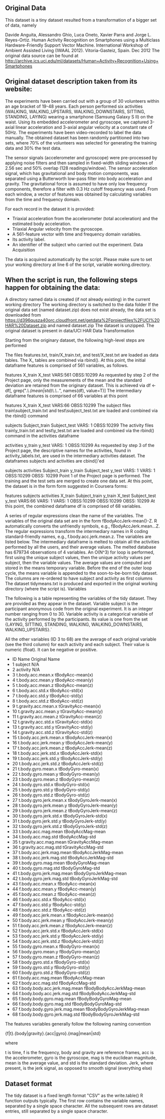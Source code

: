


## Original Data

This dataset is a tiny dataset resulted from a transformation of a bigger set of data, namely

Davide Anguita, Alessandro Ghio, Luca Oneto, Xavier Parra and Jorge L. Reyes-Ortiz. Human Activity Recognition on Smartphones using a Multiclass Hardware-Friendly Support Vector Machine. International Workshop of Ambient Assisted Living (IWAAL 2012). Vitoria-Gasteiz, Spain. Dec 2012
The original data source can be found at http://archive.ics.uci.edu/ml/datasets/Human+Activity+Recognition+Using+Smartphones

## Original dataset description taken from its website:

The experiments have been carried out with a group of 30 volunteers within an age bracket of 19-48 years. Each person performed six activities (WALKING, WALKING_UPSTAIRS, WALKING_DOWNSTAIRS, SITTING, STANDING, LAYING) wearing a smartphone (Samsung Galaxy S II) on the waist. Using its embedded accelerometer and gyroscope, we captured 3-axial linear acceleration and 3-axial angular velocity at a constant rate of 50Hz. The experiments have been video-recorded to label the data manually. The obtained dataset has been randomly partitioned into two sets, where 70% of the volunteers was selected for generating the training data and 30% the test data. 

The sensor signals (accelerometer and gyroscope) were pre-processed by applying noise filters and then sampled in fixed-width sliding windows of 2.56 sec and 50% overlap (128 readings/window). The sensor acceleration signal, which has gravitational and body motion components, was separated using a Butterworth low-pass filter into body acceleration and gravity. The gravitational force is assumed to have only low frequency components, therefore a filter with 0.3 Hz cutoff frequency was used. From each window, a vector of features was obtained by calculating variables from the time and frequency domain. 

For each record in the dataset it is provided: 
- Triaxial acceleration from the accelerometer (total acceleration) and the estimated body acceleration. 
- Triaxial Angular velocity from the gyroscope. 
- A 561-feature vector with time and frequency domain variables. 
- Its activity label. 
- An identifier of the subject who carried out the experiment.
Data Acquisition

The data is acquired automatically by the script. Please make sure to set your working directory at line 6 of the script, variable working.directory.

## When the script is run, the following steps happen for obtaining the data:

A directory named data is created (if not already existing) in the current working directory
The working directory is switched to the data folder
If the original data set (named dataset.zip) does not exist already, the data set is downloaded from https://d396qusza40orc.cloudfront.net/getdata%2Fprojectfiles%2FUCI%20HAR%20Dataset.zip and named dataset.zip
The dataset is unzipped. The original dataset is present in data/UCI HAR
Data Transformation

Starting from the originary dataset, the following high-level steps are performed

The files features.txt, train/X_train.txt, and test/X_test.txt are loaded as data tables. The X_ tables are combined via rbind(). At this point, the initial dataframe features is comprised of 561 variables, as follows.

features
X_train
X_test
VARS:561
OBSS:10299
As requested by step 2 of the Project page, only the measurements of the mean and the standard deviation are retained from the originary dataset. This is achieved via df <- df[, grep(".*\\.(mean|std)\\.\\..*", names(df), value=T)] The intermediary dataframe features is comprised of 66 variables at this point

features
X_train
X_test
VARS:66
OBSS:10299
The subject files train\subject_train.txt and test\subject_test.txt are loaded and combined via the rbind() command

subjects
Subject_train
Subject_test
VARS: 1
OBSS:10299
The activity files train\y_train.txt and test\y_test.txt are loaded and combined via the rbind() command in the activities dataframe

activities
y_train
y_test
VARS: 1
OBSS:10299
As requested by step 3 of the Project page, the descriptive names for the activities, found in activity_labels.txt, are used in the intermediary activities dataset. The dataframes subjects and activities are cbind()'ed

subjects	activities
Subject_train	y_train
Subject_test	y_test
VARS: 1	VARS: 1
OBSS:10299	OBSS: 10299
Point 1 of the Project page is performed. The training and the test sets are merged to create one data set. At this point, the dataset is in the form form suggested in Coursera forms:

features	subjects	activities
X_train	Subject_train	y_train
X_test	Subject_test	y_test
VARS:66	VARS: 1	VARS: 1
OBSS:10299	OBSS:10299	OBSS: 10299
At this point, the combined dataframe df is comprised of 68 variables.

A series of regular expressions clean the name of the variables. The variables of the original data set are in the form fBodyAccJerk-mean()-Z. R automatically converts the unfriendly symbols, e.g., fBodyAccJerk.mean...Z. The regular expressions transform the intermediary names in R coding standard-friendly names, e.g., f.body.acc.jerk.mean.z. The variables are listed below.
The intermediary dataframe is melted to obtain all the activities performed by all the users, and their average values. The melted database has 679734 observations of 4 variables.
An O(N^3) for loop is performed, first using the unique subject values, then the unique activity values per subject, then the variable values. The average values are computed and stored in the means temporary variable. Before the end of the outer loop cycle, the means variable is appended to the soon-to-be-born tidy dataset.
The columns are re-ordered to have subject and activity as first columns
The dataset tidymeans.txt is produced and exported in the original working directory (where the script is).
Variables

The following is a table representing the variables of the tidy dataset. They are provided as they appear in the dataset. Variable subject is the participant anonymous code from the original experiment. It is an integer number ranging from 0 to 30. Variable activity is a categorical variable of the activity performed by the participants. Its value is one from the set {LAYING, SITTING, STANDING, WALKING, WALKING_DOWNSTAIRS, WALKING_UPSTAIRS}.`

All the other variables (ID 3 to 68) are the average of each original variable (see the third column) for each activity and each subject. Their value is numeric (float). It can be negative or positive.

* ID	Name	Original Name
* 1	subject	N/A
* 2	activity	N/A
* 3	t.body.acc.mean.x	tBodyAcc-mean(x)
* 4	t.body.acc.mean.y	tBodyAcc-mean(y)
* 5	t.body.acc.mean.z	tBodyAcc-mean(z)
* 6	t.body.acc.std.x	tBodyAcc-std(x)
* 7	t.body.acc.std.y	tBodyAcc-std(y)
* 8	t.body.acc.std.z	tBodyAcc-std(z)
* 9	t.gravity.acc.mean.x	tGravityAcc-mean(x)
* 10	t.gravity.acc.mean.y	tGravityAcc-mean(y)
* 11	t.gravity.acc.mean.z	tGravityAcc-mean(z)
* 12	t.gravity.acc.std.x	tGravityAcc-std(x)
* 13	t.gravity.acc.std.y	tGravityAcc-std(y)
* 14	t.gravity.acc.std.z	tGravityAcc-std(z)
* 15	t.body.acc.jerk.mean.x	tBodyAccJerk-mean(x)
* 16	t.body.acc.jerk.mean.y	tBodyAccJerk-mean(y)
* 17	t.body.acc.jerk.mean.z	tBodyAccJerk-mean(z)
* 18	t.body.acc.jerk.std.x	tBodyAccJerk-std(x)
* 19	t.body.acc.jerk.std.y	tBodyAccJerk-std(y)
* 20	t.body.acc.jerk.std.z	tBodyAccJerk-std(z)
* 21	t.body.gyro.mean.x	tBodyGyro-mean(x)
* 22	t.body.gyro.mean.y	tBodyGyro-mean(y)
* 23	t.body.gyro.mean.z	tBodyGyro-mean(z)
* 24	t.body.gyro.std.x	tBodyGyro-std(x)
* 25	t.body.gyro.std.y	tBodyGyro-std(y)
* 26	t.body.gyro.std.z	tBodyGyro-std(z)
* 27	t.body.gyro.jerk.mean.x	tBodyGyroJerk-mean(x)
* 28	t.body.gyro.jerk.mean.y	tBodyGyroJerk-mean(y)
* 29	t.body.gyro.jerk.mean.z	tBodyGyroJerk-mean(z)
* 30	t.body.gyro.jerk.std.x	tBodyGyroJerk-std(x)
* 31	t.body.gyro.jerk.std.y	tBodyGyroJerk-std(y)
* 32	t.body.gyro.jerk.std.z	tBodyGyroJerk-std(z)
* 33	t.body.acc.mag.mean	tBodyAccMag-mean
* 34	t.body.acc.mag.std	tBodyAccMag-std
* 35	t.gravity.acc.mag.mean	tGravityAccMag-mean
* 36	t.gravity.acc.mag.std	tGravityAccMag-std
* 37	t.body.acc.jerk.mag.mean	tBodyAccJerkMag-mean
* 38	t.body.acc.jerk.mag.std	tBodyAccJerkMag-std
* 39	t.body.gyro.mag.mean	tBodyGyroMag-mean
* 40	t.body.gyro.mag.std	tBodyGyroMag-std
* 41	t.body.gyro.jerk.mag.mean	tBodyGyroJerkMag-mean
* 42	t.body.gyro.jerk.mag.std	tBodyGyroJerkMag-std
* 43	f.body.acc.mean.x	fBodyAcc-mean(x)
* 44	f.body.acc.mean.y	fBodyAcc-mean(y)
* 45	f.body.acc.mean.z	fBodyAcc-mean(z)
* 46	f.body.acc.std.x	fBodyAcc-std(x)
* 47	f.body.acc.std.y	fBodyAcc-std(y)
* 48	f.body.acc.std.z	fBodyAcc-std(z)
* 49	f.body.acc.jerk.mean.x	fBodyAccJerk-mean(x)
* 50	f.body.acc.jerk.mean.y	fBodyAccJerk-mean(y)
* 51	f.body.acc.jerk.mean.z	fBodyAccJerk-mean(z)
* 52	f.body.acc.jerk.std.x	fBodyAccJerk-std(x)
* 53	f.body.acc.jerk.std.y	fBodyAccJerk-std(y)
* 54	f.body.acc.jerk.std.z	fBodyAccJerk-std(z)
* 55	f.body.gyro.mean.x	fBodyGyro-mean(x)
* 56	f.body.gyro.mean.y	fBodyGyro-mean(y)
* 57	f.body.gyro.mean.z	fBodyGyro-mean(z)
* 58	f.body.gyro.std.x	fBodyGyro-std(x)
* 59	f.body.gyro.std.y	fBodyGyro-std(y)
* 60	f.body.gyro.std.z	fBodyGyro-std(z)
* 61	f.body.acc.mag.mean	fBodyAccMag-mean
* 62	f.body.acc.mag.std	fBodyAccMag-std
* 63	f.body.body.acc.jerk.mag.mean	fBodyBodyAccJerkMag-mean
* 64	f.body.body.acc.jerk.mag.std	fBodyBodyAccJerkMag-std
* 65	f.body.body.gyro.mag.mean	fBodyBodyGyroMag-mean
* 66	f.body.body.gyro.mag.std	fBodyBodyGyroMag-std
* 67	f.body.body.gyro.jerk.mag.mean	fBodyBodyGyroJerkMag-mean
* 68	f.body.body.gyro.jerk.mag.std	fBodyBodyGyroJerkMag-std

The features variables generally follow the following naming convention

{f|t}.{body|gravity}.{acc|gyro}.{mag|mean|std}

where

t is time, f is the frequency, body and gravity are reference frames, acc is the accelerometer, gyro is the gyroscope, mag is the euclidean magnitude, mean is the average value, and std is the standard deviation. Jerk, where present, is the jerk signal, as opposed to smooth signal (everything else)

## Dataset format

The tidy dataset is a fixed length format "CSV" as the write.table() R function outputs typically. The first row contains the variable names, separated by a single space character. All the subsequent rows are dataset entries, still separated by a single space character.

